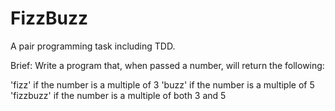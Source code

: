 # FizzBuzz

A pair programming task including TDD.

Brief: Write a program that, when passed a number, will return the following:

'fizz' if the number is a multiple of 3
'buzz' if the number is a multiple of 5
'fizzbuzz' if the number is a multiple of both 3 and 5


